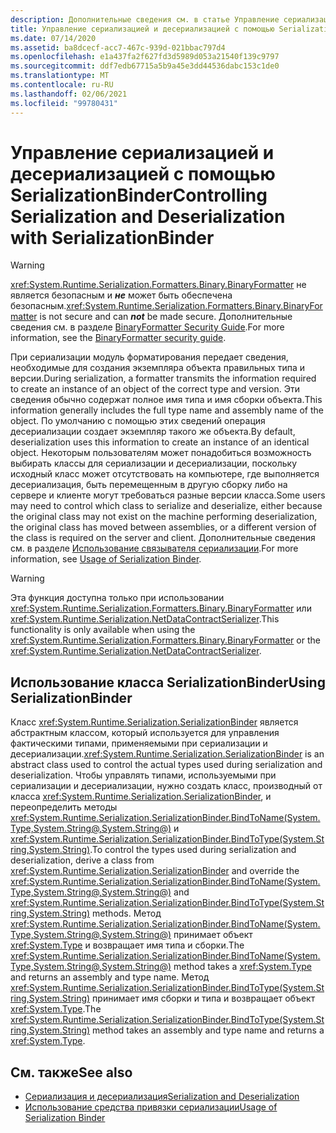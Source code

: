 ```yaml
---
description: Дополнительные сведения см. в статье Управление сериализацией и десериализацией с помощью помощью SerializationBinder.
title: Управление сериализацией и десериализацией с помощью SerializationBinder
ms.date: 07/14/2020
ms.assetid: ba8dcecf-acc7-467c-939d-021bbac797d4
ms.openlocfilehash: e1a437fa2f627fd3d5989d053a21540f139c9797
ms.sourcegitcommit: ddf7edb67715a5b9a45e3dd44536dabc153c1de0
ms.translationtype: MT
ms.contentlocale: ru-RU
ms.lasthandoff: 02/06/2021
ms.locfileid: "99780431"
---
```

# <a name="controlling-serialization-and-deserialization-with-serializationbinder"></a><span data-ttu-id="799e4-103">Управление сериализацией и десериализацией с помощью SerializationBinder</span><span class="sxs-lookup"><span data-stu-id="799e4-103">Controlling Serialization and Deserialization with SerializationBinder</span></span>

> [!WARNING]
> <span data-ttu-id="799e4-104"><xref:System.Runtime.Serialization.Formatters.Binary.BinaryFormatter> не является безопасным и ***не*** может быть обеспечена безопасным.</span><span class="sxs-lookup"><span data-stu-id="799e4-104"><xref:System.Runtime.Serialization.Formatters.Binary.BinaryFormatter> is not secure and can ***not*** be made secure.</span></span> <span data-ttu-id="799e4-105">Дополнительные сведения см. в разделе [BinaryFormatter Security Guide](../../../standard/serialization/binaryformatter-security-guide.md).</span><span class="sxs-lookup"><span data-stu-id="799e4-105">For more information, see the [BinaryFormatter security guide](../../../standard/serialization/binaryformatter-security-guide.md).</span></span>

<span data-ttu-id="799e4-106">При сериализации модуль форматирования передает сведения, необходимые для создания экземпляра объекта правильных типа и версии.</span><span class="sxs-lookup"><span data-stu-id="799e4-106">During serialization, a formatter transmits the information required to create an instance of an object of the correct type and version.</span></span> <span data-ttu-id="799e4-107">Эти сведения обычно содержат полное имя типа и имя сборки объекта.</span><span class="sxs-lookup"><span data-stu-id="799e4-107">This information generally includes the full type name and assembly name of the object.</span></span> <span data-ttu-id="799e4-108">По умолчанию с помощью этих сведений операция десериализации создает экземпляр такого же объекта.</span><span class="sxs-lookup"><span data-stu-id="799e4-108">By default, deserialization uses this information to create an instance of an identical object.</span></span> <span data-ttu-id="799e4-109">Некоторым пользователям может понадобиться возможность выбирать классы для сериализации и десериализации, поскольку исходный класс может отсутствовать на компьютере, где выполняется десериализация, быть перемещенным в другую сборку либо на сервере и клиенте могут требоваться разные версии класса.</span><span class="sxs-lookup"><span data-stu-id="799e4-109">Some users may need to control which class to serialize and deserialize, either because the original class may not exist on the machine performing deserialization, the original class has moved between assemblies, or a different version of the class is required on the server and client.</span></span> <span data-ttu-id="799e4-110">Дополнительные сведения см. в разделе [Использование связывателя сериализации](../samples/usage-of-serialization-binder.md).</span><span class="sxs-lookup"><span data-stu-id="799e4-110">For more information, see [Usage of Serialization Binder](../samples/usage-of-serialization-binder.md).</span></span>  
  
> [!WARNING]
> <span data-ttu-id="799e4-111">Эта функция доступна только при использовании <xref:System.Runtime.Serialization.Formatters.Binary.BinaryFormatter> или <xref:System.Runtime.Serialization.NetDataContractSerializer>.</span><span class="sxs-lookup"><span data-stu-id="799e4-111">This functionality is only available when using the <xref:System.Runtime.Serialization.Formatters.Binary.BinaryFormatter> or the <xref:System.Runtime.Serialization.NetDataContractSerializer>.</span></span>  
  
## <a name="using-serializationbinder"></a><span data-ttu-id="799e4-112">Использование класса SerializationBinder</span><span class="sxs-lookup"><span data-stu-id="799e4-112">Using SerializationBinder</span></span>  

 <span data-ttu-id="799e4-113">Класс <xref:System.Runtime.Serialization.SerializationBinder> является абстрактным классом, который используется для управления фактическими типами, применяемыми при сериализации и десериализации.</span><span class="sxs-lookup"><span data-stu-id="799e4-113"><xref:System.Runtime.Serialization.SerializationBinder> is an abstract class used to control the actual types used during serialization and deserialization.</span></span> <span data-ttu-id="799e4-114">Чтобы управлять типами, используемыми при сериализации и десериализации, нужно создать класс, производный от класса <xref:System.Runtime.Serialization.SerializationBinder>, и переопределить методы <xref:System.Runtime.Serialization.SerializationBinder.BindToName(System.Type,System.String@,System.String@)> и <xref:System.Runtime.Serialization.SerializationBinder.BindToType(System.String,System.String)>.</span><span class="sxs-lookup"><span data-stu-id="799e4-114">To control the types used during serialization and deserialization, derive a class from <xref:System.Runtime.Serialization.SerializationBinder> and override the <xref:System.Runtime.Serialization.SerializationBinder.BindToName(System.Type,System.String@,System.String@)> and <xref:System.Runtime.Serialization.SerializationBinder.BindToType(System.String,System.String)> methods.</span></span> <span data-ttu-id="799e4-115">Метод <xref:System.Runtime.Serialization.SerializationBinder.BindToName(System.Type,System.String@,System.String@)> принимает объект <xref:System.Type> и возвращает имя типа и сборки.</span><span class="sxs-lookup"><span data-stu-id="799e4-115">The <xref:System.Runtime.Serialization.SerializationBinder.BindToName(System.Type,System.String@,System.String@)> method takes a <xref:System.Type> and returns an assembly and type name.</span></span> <span data-ttu-id="799e4-116">Метод <xref:System.Runtime.Serialization.SerializationBinder.BindToType(System.String,System.String)> принимает имя сборки и типа и возвращает объект <xref:System.Type>.</span><span class="sxs-lookup"><span data-stu-id="799e4-116">The <xref:System.Runtime.Serialization.SerializationBinder.BindToType(System.String,System.String)> method takes an assembly and type name and returns a <xref:System.Type>.</span></span>  
  
## <a name="see-also"></a><span data-ttu-id="799e4-117">См. также</span><span class="sxs-lookup"><span data-stu-id="799e4-117">See also</span></span>

- [<span data-ttu-id="799e4-118">Сериализация и десериализация</span><span class="sxs-lookup"><span data-stu-id="799e4-118">Serialization and Deserialization</span></span>](serialization-and-deserialization.md)
- [<span data-ttu-id="799e4-119">Использование средства привязки сериализации</span><span class="sxs-lookup"><span data-stu-id="799e4-119">Usage of Serialization Binder</span></span>](../samples/usage-of-serialization-binder.md)
